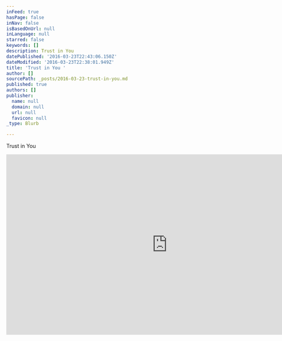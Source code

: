 ```yaml
---
inFeed: true
hasPage: false
inNav: false
isBasedOnUrl: null
inLanguage: null
starred: false
keywords: []
description: Trust in You
datePublished: '2016-03-23T22:43:06.150Z'
dateModified: '2016-03-23T22:38:01.949Z'
title: 'Trust in You '
author: []
sourcePath: _posts/2016-03-23-trust-in-you.md
published: true
authors: []
publisher:
  name: null
  domain: null
  url: null
  favicon: null
_type: Blurb

---
```

Trust in You

<iframe width="854" height="480" src="https://www.youtube.com/embed/xQ-wOSZOeV8" frameborder="0" allowfullscreen="allowfullscreen" style=""></iframe>